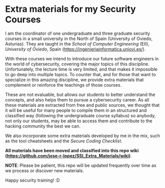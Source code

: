 # Extra materials for my Security Courses

I am the coordinator of one undergraduate and three graduate security courses in a small university in the North of Spain (University of Oviedo, Asturias). They are taught in the *School of Computer Engineering* (EII), *University of Oviedo*, Spain (https://ingenieriainformatica.uniovi.es/). 

With these courses we intend to introduce our future software engineers in the world of cybersecurity, covering the major topics of this discipline. Unfortunately, the lecture time is very limited, and that makes it impossible to go deep into multiple topics. To counter that, and for those that want to specialize in this amazing discipline, we provide extra materials that complement or reinforce the teachings of those courses. 

These are not evaluable, but allows our students to better understand the concepts, and also helps them to pursue a cybersecurity career. As all these materials are extracted from free and public sources, we thought that it will be useful for many people to compile them in an structured and classified way (following the undergraduate course syllabus) so anybody, not only our students, may be able to access them and contribute to the hacking community the best we can. 

We also incorporate some extra materials developed by me in the mix, such as the tool cheatsheets and the _Secure Coding Checklist_.

**All materials have been moved and classified into this repo wiki (https://github.com/jose-r-lopez/SSI_Extra_Materials/wiki)**. 

**NOTE**: Please be patient, this repo will be updated frequently over time as we process or discover new materials.

 Happy security training! :D
 
 
 
 
